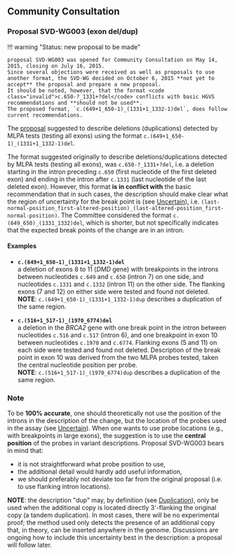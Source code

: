 ## Community Consultation

### Proposal SVD-WG003 (exon del/dup)

!!! warning "Status: new proposal to be made"

    proposal SVD-WG003 was opened for Community Consultation on May 14, 2015, closing on July 16, 2015.
    Since several objections were received as well as proposals to use another format, the SVD-WG decided on October 6, 2015 **not yet to accept** the proposal and prepare a new proposal.
    It should be noted, however, that the format <code class="invalid">c.650-?_1331+?del</code> conflicts with basic HGVS recommendations and **should not be used**.
    The proposed format, `c.(649+1_650-1)_(1331+1_1332-1)del`, does follow current recommendations.

The [proposal](http://www.hgvs.org/mutnomen/comments003.html) suggested to describe deletions (duplications) detected by MLPA tests (testing all exons) using the format `c.(649+1_650-1)_(1331+1_1332-1)del`.

The format suggested originally to describe deletions/duplications detected by MLPA tests (testing all exons), was `c.650-?_1331+?del`, i.e. a deletion starting in the intron preceding `c.650` (first nucleotide of the first deleted exon) and ending in the intron after `c.1331` (last nucleotide of the last deleted exon).
However, this format **is in conflict with** the basic recommendation that in such cases, the description should make clear what the region of uncertainty for the break point is (see [Uncertain](../recommendations/uncertain.md)), i.e. `(last-normal-position_first-altered-position)_(last-altered-position_first-normal-position)`.
The Committee considered the format `c.(649_650)_(1331_1332)del`, which is shorter, but not specifically indicates that the expected break points of the change are in an intron.

#### Examples

- **`c.(649+1_650-1)_(1331+1_1332-1)del`**<br>
  a deletion of exons 8 to 11 (_DMD_ gene) with breakpoints in the introns between nucleotides `c.649` and `c.650` (intron 7) on one side, and nucleotides `c.1331` and `c.1332` (intron 11) on the other side.
  The flanking exons (7 and 12) on either side were tested and found not deleted.<br>
  **NOTE**: `c.(649+1_650-1)_(1331+1_1332-1)dup` describes a duplication of the same region.

- **`c.(516+1_517-1)_(1970_6774)del`**<br>
  a deletion in the _BRCA2_ gene with one break point in the intron between nucleotides `c.516` and `c.517` (intron 6), and one breakpoint in exon 10 between nucleotides `c.1970` and `c.6774`.
  Flanking exons (5 and 11) on each side were tested and found not deleted.
  Description of the break point in exon 10 was derived from the two MLPA probes tested, taken the central nucleotide position per probe.<br>
  **NOTE**: `c.(516+1_517-1)_(1970_6774)dup` describes a duplication of the same region.

### Note

To be **100% accurate**, one should theoretically not use the position of the introns in the description of the change, but the location of the probes used in the assay (see [Uncertain](../recommendations/uncertain.md)).
When one wants to use probe locations (e.g., with breakpoints in large exons), the suggestion is to use the **central position** of the probes in variant descriptions.
Proposal SVD-WG003 bears in mind that:

- it is not straightforward what probe position to use,
- the additional detail would hardly add useful information,
- we should preferably not deviate too far from the original proposal (i.e. to use flanking intron locations).

**NOTE**: the description "dup" may, by definition (see [Duplication](../recommendations/DNA/duplication.md)), only be used when the additional copy is located directly 3'-flanking the original copy (a tandem duplication).
In most cases, there will be no experimental proof; the method used only detects the presence of an additional copy that, in theory, can be inserted anywhere in the genome.
Discussions are ongoing how to include this uncertainty best in the description: a proposal will follow later.

